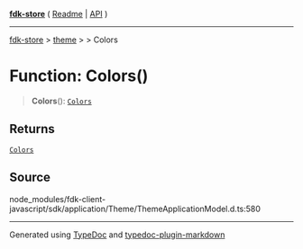 [**fdk-store**](../../../README.md) ( [Readme](../../../README.md) \| [API](../../../API.md) )

---

[fdk-store](../../../API.md) > [theme](../../README.md) > [<internal>](../README.md) > Colors

# Function: Colors()

> **Colors**(): [`Colors`](../type-aliases/type-alias.Colors.md)

## Returns

[`Colors`](../type-aliases/type-alias.Colors.md)

## Source

node_modules/fdk-client-javascript/sdk/application/Theme/ThemeApplicationModel.d.ts:580

---

Generated using [TypeDoc](https://typedoc.org/) and [typedoc-plugin-markdown](https://www.npmjs.com/package/typedoc-plugin-markdown)
